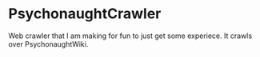 # PsychonaughtCrawler
Web crawler that I am making for fun to just get some experiece. It crawls over PsychonaughtWiki.
